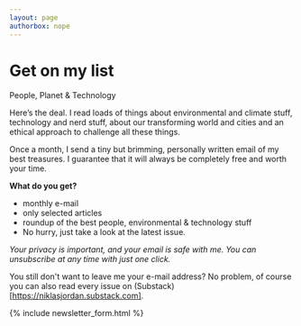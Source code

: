 ```yaml
---
layout: page
authorbox: nope
---
```


# Get on my list

<p class="subline">People, Planet & Technology</p>

Here’s the deal. I read loads of things about environmental and climate stuff, technology and nerd stuff, about our transforming world and cities and an ethical approach to challenge all these things.

Once a month, I send a tiny but brimming, personally written email of my best treasures. I guarantee that it will always be completely free and worth your time.

**What do you get?**

- monthly e-mail
- only selected articles
- roundup of the best people, environmental & technology stuff
- No hurry, just take a look at the latest issue.

*Your privacy is important, and your email is safe with me. You can unsubscribe at any time with just one click.*

You still don't want to leave me your e-mail address? No problem, of course you can also read every issue on (Substack)[https://niklasjordan.substack.com].

{% include newsletter_form.html %}